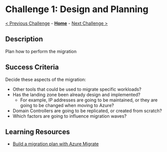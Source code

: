 # Challenge 1: Design and Planning

[< Previous Challenge](./00-lab_setup.md) - **[Home](../README.md)** - [Next Challenge >](./02-discovery.md)

## Description

Plan how to perform the migration

## Success Criteria

Decide these aspects of the migration:

- Other tools that could be used to migrate specific workloads?
- Has the landing zone been already design and implemented?
    - For example, IP addresses are going to be maintained, or they are going to be changed when moving to Azure?
- Domain Controllers are going to be replicated, or created from scratch?
- Which factors are going to influence migration waves?

## Learning Resources

- [Build a migration plan with Azure Migrate](https://docs.microsoft.com/azure/migrate/concepts-migration-planning)
